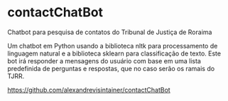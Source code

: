 # contactChatBot
Chatbot para pesquisa de contatos do Tribunal de Justiça de Roraima

Um chatbot em Python usando a biblioteca nltk para processamento de linguagem natural e a biblioteca sklearn para classificação de texto. Este bot irá responder a mensagens do usuário com base em uma lista predefinida de perguntas e respostas, que no caso serão os ramais do TJRR.

https://github.com/alexandrevisintainer/contactChatBot

